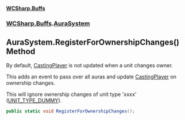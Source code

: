 #### [WCSharp\.Buffs](README.md 'README')
### [WCSharp\.Buffs](WCSharp.Buffs.md 'WCSharp\.Buffs').[AuraSystem](WCSharp.Buffs.AuraSystem.md 'WCSharp\.Buffs\.AuraSystem')

## AuraSystem\.RegisterForOwnershipChanges\(\) Method

By default, [CastingPlayer](WCSharp.Buffs.IAura.CastingPlayer.md 'WCSharp\.Buffs\.IAura\.CastingPlayer') is not updated when a unit changes owner\.

This adds an event to pass over all auras and update [CastingPlayer](WCSharp.Buffs.IAura.CastingPlayer.md 'WCSharp\.Buffs\.IAura\.CastingPlayer') on ownership changes.

This will ignore ownership changes of unit type 'xxxx' ([UNIT\_TYPE\_DUMMY](../WCSharp.Dummies/WCSharp.Dummies.DummySystem.UNIT_TYPE_DUMMY.md 'WCSharp\.Dummies\.DummySystem\.UNIT\_TYPE\_DUMMY')).

```csharp
public static void RegisterForOwnershipChanges();
```